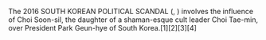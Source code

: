 The 2016 SOUTH KOREAN POLITICAL SCANDAL (, ) involves the influence of Choi Soon-sil, the daughter of a shaman-esque cult leader Choi Tae-min, over President Park Geun-hye of South Korea.[1][2][3][4]
